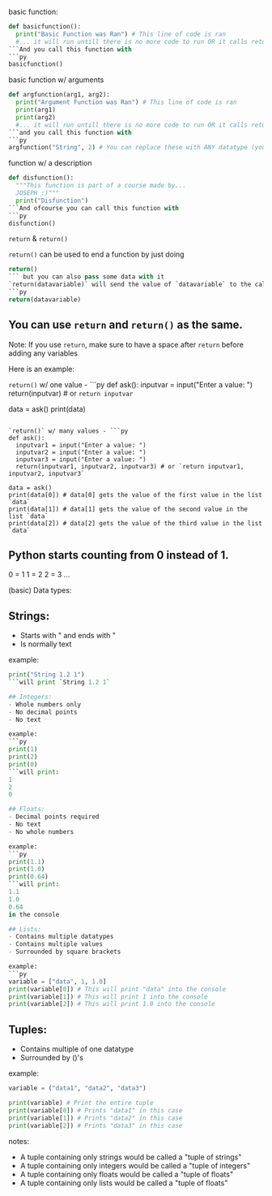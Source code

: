 basic function:
```py
def basicfunction():
  print("Basic Function was Ran") # This line of code is ran
  #... it will run untill there is no more code to run OR it calls return()
```And you call this function with
```py
basicfunction()
```

basic function w/ arguments
```py
def argfunction(arg1, arg2):
  print("Argument Function was Ran") # This line of code is ran
  print(arg1)
  print(arg2)
  #... it will run untill there is no more code to run OR it calls return()
```and you call this function with
```py
argfunction("String", 2) # You can replace these with ANY datatype (you will learn these later)
```

function w/ a description
```py
def disfunction():
  """This function is part of a course made by...
  JOSEPH :)"""
  print("Disfunction")
```And ofcourse you can call this function with
```py
disfunction()
```

`return` & `return()`

`return()` can be used to end a function by just doing
```py
return()
``` but you can also pass some data with it
`return(datavariable)` will send the value of `datavariable` to the caller
```py
return(datavariable)
```

## You can use `return` and `return()` as the same.
Note: If you use `return`, make sure to have a space after `return` before adding any variables

Here is an example:

`return()` w/ one value - ```py
def ask():
  inputvar = input("Enter a value: ")
  return(inputvar) # or `return inputvar`

data = ask()
print(data)
```

`return()` w/ many values - ```py
def ask():
  inputvar1 = input("Enter a value: ")
  inputvar2 = input("Enter a value: ")
  inputvar3 = input("Enter a value: ")
  return(inputvar1, inputvar2, inputvar3) # or `return inputvar1, inputvar2, inputvar3`

data = ask()
print(data[0]) # data[0] gets the value of the first value in the list `data`
print(data[1]) # data[1] gets the value of the second value in the list `data`
print(data[2]) # data[2] gets the value of the third value in the list `data`
```

## Python starts counting from 0 instead of 1.
0 = 1
1 = 2
2 = 3
...

(basic) Data types:
## Strings:
- Starts with " and ends with "
- Is normally text

example:
```py
print("String 1.2 1") 
```will print `String 1.2 1`

## Integers:
- Whole numbers only
- No decimal points
- No text

example:
```py
print(1)
print(2)
print(0)
```will print:
1
2
0

## Floats:
- Decimal points required
- No text
- No whole numbers

example:
```py
print(1.1)
print(1.0)
print(0.64)
```will print:
1.1
1.0
0.64
in the console

## Lists:
- Contains multiple datatypes
- Contains multiple values
- Surrounded by square brackets

example:
```py
variable = ["data", 1, 1.0]
print(variable[0]) # This will print "data" into the console
print(variable[1]) # This will print 1 into the console
print(variable[2]) # This will print 1.0 into the console
```

## Tuples:
- Contains multiple of one datatype
- Surrounded by ()'s

example:
```py
variable = ("data1", "data2", "data3")

print(variable) # Print the entire tuple
print(variable[0]) # Prints "data1" in this case
print(variable[1]) # Prints "data2" in this case
print(variable[2]) # Prints "data3" in this case
```
notes:
- A tuple containing only strings would be called a "tuple of strings"
- A tuple containing only integers would be called a "tuple of integers"
- A tuple containing only floats would be called a "tuple of floats"
- A tuple containing only lists would be called a "tuple of floats"
